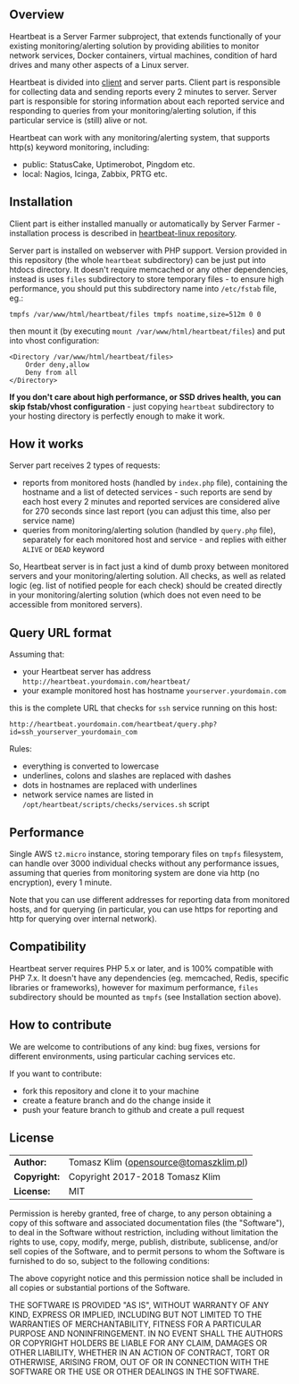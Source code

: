 ## Overview

Heartbeat is a Server Farmer subproject, that extends functionally of your existing monitoring/alerting solution by providing abilities to monitor network services, Docker containers, virtual machines, condition of hard drives and many other aspects of a Linux server.

Heartbeat is divided into [client](https://github.com/serverfarmer/heartbeat-linux) and server parts. Client part is responsible for collecting data and sending reports every 2 minutes to server. Server part is responsible for storing information about each reported service and responding to queries from your monitoring/alerting solution, if this particular service is (still) alive or not.

Heartbeat can work with any monitoring/alerting system, that supports http(s) keyword monitoring, including:
- public: StatusCake, Uptimerobot, Pingdom etc.
- local: Nagios, Icinga, Zabbix, PRTG etc.


## Installation

Client part is either installed manually or automatically by Server Farmer  - installation process is described in [heartbeat-linux repository](https://github.com/serverfarmer/heartbeat-linux).

Server part is installed on webserver with PHP support. Version provided in this repository (the whole `heartbeat` subdirectory) can be just put into htdocs directory. It doesn't require memcached or any other dependencies, instead is uses `files` subdirectory to store temporary files - to ensure high performance, you should put this subdirectory name into `/etc/fstab` file, eg.:

`tmpfs /var/www/html/heartbeat/files tmpfs noatime,size=512m 0 0`

then mount it (by executing `mount /var/www/html/heartbeat/files`) and put into vhost configuration:

```
<Directory /var/www/html/heartbeat/files>
    Order deny,allow
    Deny from all
</Directory>
```

**If you don't care about high performance, or SSD drives health, you can skip fstab/vhost configuration** - just copying `heartbeat` subdirectory to your hosting directory is perfectly enough to make it work.


## How it works

Server part receives 2 types of requests:

- reports from monitored hosts (handled by `index.php` file), containing the hostname and a list of detected services - such reports are send by each host every 2 minutes and reported services are considered alive for 270 seconds since last report (you can adjust this time, also per service name)
- queries from monitoring/alerting solution (handled by `query.php` file), separately for each monitored host and service - and replies with either `ALIVE` or `DEAD` keyword

So, Heartbeat server is in fact just a kind of dumb proxy between monitored servers and your monitoring/alerting solution. All checks, as well as related logic (eg. list of notified people for each check) should be created directly in your monitoring/alerting solution (which does not even need to be accessible from monitored servers).


## Query URL format

Assuming that:
- your Heartbeat server has address `http://heartbeat.yourdomain.com/heartbeat/`
- your example monitored host has hostname `yourserver.yourdomain.com`

this is the complete URL that checks for `ssh` service running on this host:

`http://heartbeat.yourdomain.com/heartbeat/query.php?id=ssh_yourserver_yourdomain_com`

Rules:
- everything is converted to lowercase
- underlines, colons and slashes are replaced with dashes
- dots in hostnames are replaced with underlines
- network service names are listed in `/opt/heartbeat/scripts/checks/services.sh` script


## Performance

Single AWS `t2.micro` instance, storing temporary files on `tmpfs` filesystem, can handle over 3000 individual checks without any performance issues, assuming that queries from monitoring system are done via http (no encryption), every 1 minute.

Note that you can use different addresses for reporting data from monitored hosts, and for querying (in particular, you can use https for reporting and http for querying over internal network).


## Compatibility

Heartbeat server requires PHP 5.x or later, and is 100% compatible with PHP 7.x. It doesn't have any dependencies (eg. memcached, Redis, specific libraries or frameworks), however for maximum performance, `files` subdirectory should be mounted as `tmpfs` (see Installation section above).


## How to contribute

We are welcome to contributions of any kind: bug fixes, versions for
different environments, using particular caching services etc.

If you want to contribute:
- fork this repository and clone it to your machine
- create a feature branch and do the change inside it
- push your feature branch to github and create a pull request


## License

|                      |                                          |
|:---------------------|:-----------------------------------------|
| **Author:**          | Tomasz Klim (<opensource@tomaszklim.pl>) |
| **Copyright:**       | Copyright 2017-2018 Tomasz Klim          |
| **License:**         | MIT                                      |

Permission is hereby granted, free of charge, to any person obtaining a copy
of this software and associated documentation files (the "Software"), to deal
in the Software without restriction, including without limitation the rights
to use, copy, modify, merge, publish, distribute, sublicense, and/or sell
copies of the Software, and to permit persons to whom the Software is
furnished to do so, subject to the following conditions:

The above copyright notice and this permission notice shall be included in all
copies or substantial portions of the Software.

THE SOFTWARE IS PROVIDED "AS IS", WITHOUT WARRANTY OF ANY KIND, EXPRESS OR
IMPLIED, INCLUDING BUT NOT LIMITED TO THE WARRANTIES OF MERCHANTABILITY,
FITNESS FOR A PARTICULAR PURPOSE AND NONINFRINGEMENT. IN NO EVENT SHALL THE
AUTHORS OR COPYRIGHT HOLDERS BE LIABLE FOR ANY CLAIM, DAMAGES OR OTHER
LIABILITY, WHETHER IN AN ACTION OF CONTRACT, TORT OR OTHERWISE, ARISING FROM,
OUT OF OR IN CONNECTION WITH THE SOFTWARE OR THE USE OR OTHER DEALINGS IN THE
SOFTWARE.
